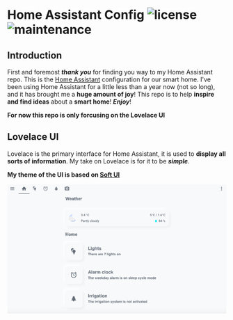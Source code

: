# Home Assistant Config ![license](https://img.shields.io/github/license/N-l1/home-assistant-config?style=flat-square) ![maintenance](https://img.shields.io/maintenance/yes/2020?style=flat-square)

## Introduction

First and foremost ***thank you*** for finding you way to my Home Assistant repo. This is the [Home Assistant](https://github.com/home-assistant/home-assistant) configuration for our smart home. I've been using Home Assistant for a little less than a year now (not so long), and it has brought me a **huge amount of joy**! This repo is to help **inspire and find ideas** about a **smart home**! ***Enjoy***! 

**For now this repo is only forcusing on the Lovelace UI**

## Lovelace UI
Lovelace is the primary interface for Home Assistant, it is used to **display all sorts of information**. My take on Lovelace is for it to be ***simple***. 

**My theme of the UI is based on [Soft UI](https://dribbble.com/shots/8027871-Soft-UI/attachments/531358?mode=media)**

![ui_home_page](images/UI_home_page.png)



